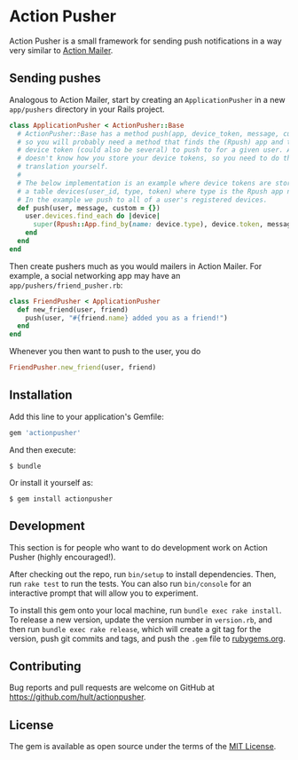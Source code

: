 # Action Pusher

Action Pusher is a small framework for sending push notifications in a way very
similar to [Action Mailer](https://github.com/rails/rails/tree/master/actionmailer).

## Sending pushes

Analogous to Action Mailer, start by creating an `ApplicationPusher` in a new
`app/pushers` directory in your Rails project.

```ruby
class ApplicationPusher < ActionPusher::Base
  # ActionPusher::Base has a method push(app, device_token, message, custom = {})
  # so you will probably need a method that finds the (Rpush) app and the
  # device token (could also be several) to push to for a given user. ActionPusher
  # doesn't know how you store your device tokens, so you need to do the
  # translation yourself.
  #
  # The below implementation is an example where device tokens are stored in
  # a table devices(user_id, type, token) where type is the Rpush app name.
  # In the example we push to all of a user's registered devices.
  def push(user, message, custom = {})
    user.devices.find_each do |device|
      super(Rpush::App.find_by(name: device.type), device.token, message, custom)
    end
  end
end
```

Then create pushers much as you would mailers in Action Mailer. For example,
a social networking app may have an `app/pushers/friend_pusher.rb`:

```ruby
class FriendPusher < ApplicationPusher
  def new_friend(user, friend)
    push(user, "#{friend.name} added you as a friend!")
  end
end
```

Whenever you then want to push to the user, you do

```ruby
FriendPusher.new_friend(user, friend)
```

## Installation

Add this line to your application's Gemfile:

```ruby
gem 'actionpusher'
```

And then execute:

    $ bundle

Or install it yourself as:

    $ gem install actionpusher

## Development

This section is for people who want to do development work on Action Pusher
(highly encouraged!).

After checking out the repo, run `bin/setup` to install dependencies. Then, run `rake test` to run the tests. You can also run `bin/console` for an interactive prompt that will allow you to experiment.

To install this gem onto your local machine, run `bundle exec rake install`. To release a new version, update the version number in `version.rb`, and then run `bundle exec rake release`, which will create a git tag for the version, push git commits and tags, and push the `.gem` file to [rubygems.org](https://rubygems.org).

## Contributing

Bug reports and pull requests are welcome on GitHub at https://github.com/hult/actionpusher.


## License

The gem is available as open source under the terms of the [MIT License](http://opensource.org/licenses/MIT).
